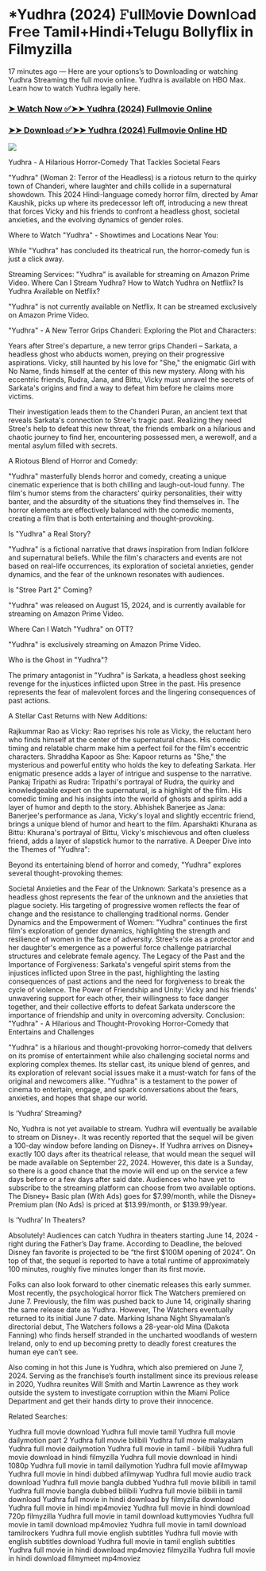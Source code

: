 # *Yudhra (2024) 𝙵ull𝙼ovie Downl𝚘ad Fr𝚎e Tamil+Hindi+Telugu Bollyflix in Filmyzilla
17 minutes ago — Here are your options’s to Downloading or watching Yudhra Streaming the full movie online. Yudhra is available on HBO Max. Learn how to watch Yudhra legally here.


### [➤ Watch Now ✅➤➤ Yudhra (2024) Fullmovie Online](https://t.co/QFwIf5NhQz)

### [➤➤ Download ✅➤➤ Yudhra (2024) Fullmovie Online HD](https://t.co/QFwIf5NhQz)

<p dir="auto"><a href="https://t.co/QFwIf5NhQz" title="PLAY NOW" rel="nofollow"><img src="https://i.imgur.com/jhNGoEt.gif" style="max-width: 100%;"></a></p>


Yudhra - A Hilarious Horror-Comedy That Tackles Societal Fears

"Yudhra" (Woman 2: Terror of the Headless) is a riotous return to the quirky town of Chanderi, where laughter and chills collide in a supernatural showdown. This 2024 Hindi-language comedy horror film, directed by Amar Kaushik, picks up where its predecessor left off, introducing a new threat that forces Vicky and his friends to confront a headless ghost, societal anxieties, and the evolving dynamics of gender roles.

Where to Watch "Yudhra" - Showtimes and Locations Near You:

While "Yudhra" has concluded its theatrical run, the horror-comedy fun is just a click away.

Streaming Services: "Yudhra" is available for streaming on Amazon Prime Video.
Where Can I Stream Yudhra? How to Watch Yudhra on Netflix? Is Yudhra Available on Netflix?

"Yudhra" is not currently available on Netflix. It can be streamed exclusively on Amazon Prime Video.

"Yudhra" - A New Terror Grips Chanderi: Exploring the Plot and Characters:

Years after Stree's departure, a new terror grips Chanderi – Sarkata, a headless ghost who abducts women, preying on their progressive aspirations. Vicky, still haunted by his love for "She," the enigmatic Girl with No Name, finds himself at the center of this new mystery. Along with his eccentric friends, Rudra, Jana, and Bittu, Vicky must unravel the secrets of Sarkata's origins and find a way to defeat him before he claims more victims.

Their investigation leads them to the Chanderi Puran, an ancient text that reveals Sarkata's connection to Stree's tragic past. Realizing they need Stree's help to defeat this new threat, the friends embark on a hilarious and chaotic journey to find her, encountering possessed men, a werewolf, and a mental asylum filled with secrets.

A Riotous Blend of Horror and Comedy:

"Yudhra" masterfully blends horror and comedy, creating a unique cinematic experience that is both chilling and laugh-out-loud funny. The film's humor stems from the characters' quirky personalities, their witty banter, and the absurdity of the situations they find themselves in. The horror elements are effectively balanced with the comedic moments, creating a film that is both entertaining and thought-provoking.

Is "Yudhra" a Real Story?

"Yudhra" is a fictional narrative that draws inspiration from Indian folklore and supernatural beliefs. While the film's characters and events are not based on real-life occurrences, its exploration of societal anxieties, gender dynamics, and the fear of the unknown resonates with audiences.

Is "Stree Part 2" Coming?

"Yudhra" was released on August 15, 2024, and is currently available for streaming on Amazon Prime Video.

Where Can I Watch "Yudhra" on OTT?

"Yudhra" is exclusively streaming on Amazon Prime Video.

Who is the Ghost in "Yudhra"?

The primary antagonist in "Yudhra" is Sarkata, a headless ghost seeking revenge for the injustices inflicted upon Stree in the past. His presence represents the fear of malevolent forces and the lingering consequences of past actions.

A Stellar Cast Returns with New Additions:

Rajkummar Rao as Vicky: Rao reprises his role as Vicky, the reluctant hero who finds himself at the center of the supernatural chaos. His comedic timing and relatable charm make him a perfect foil for the film's eccentric characters.
Shraddha Kapoor as She: Kapoor returns as "She," the mysterious and powerful entity who holds the key to defeating Sarkata. Her enigmatic presence adds a layer of intrigue and suspense to the narrative.
Pankaj Tripathi as Rudra: Tripathi's portrayal of Rudra, the quirky and knowledgeable expert on the supernatural, is a highlight of the film. His comedic timing and his insights into the world of ghosts and spirits add a layer of humor and depth to the story.
Abhishek Banerjee as Jana: Banerjee's performance as Jana, Vicky's loyal and slightly eccentric friend, brings a unique blend of humor and heart to the film.
Aparshakti Khurana as Bittu: Khurana's portrayal of Bittu, Vicky's mischievous and often clueless friend, adds a layer of slapstick humor to the narrative.
A Deeper Dive into the Themes of "Yudhra":

Beyond its entertaining blend of horror and comedy, "Yudhra" explores several thought-provoking themes:

Societal Anxieties and the Fear of the Unknown: Sarkata's presence as a headless ghost represents the fear of the unknown and the anxieties that plague society. His targeting of progressive women reflects the fear of change and the resistance to challenging traditional norms.
Gender Dynamics and the Empowerment of Women: "Yudhra" continues the first film's exploration of gender dynamics, highlighting the strength and resilience of women in the face of adversity. Stree's role as a protector and her daughter's emergence as a powerful force challenge patriarchal structures and celebrate female agency.
The Legacy of the Past and the Importance of Forgiveness: Sarkata's vengeful spirit stems from the injustices inflicted upon Stree in the past, highlighting the lasting consequences of past actions and the need for forgiveness to break the cycle of violence.
The Power of Friendship and Unity: Vicky and his friends' unwavering support for each other, their willingness to face danger together, and their collective efforts to defeat Sarkata underscore the importance of friendship and unity in overcoming adversity.
Conclusion: "Yudhra" - A Hilarious and Thought-Provoking Horror-Comedy that Entertains and Challenges

"Yudhra" is a hilarious and thought-provoking horror-comedy that delivers on its promise of entertainment while also challenging societal norms and exploring complex themes. Its stellar cast, its unique blend of genres, and its exploration of relevant social issues make it a must-watch for fans of the original and newcomers alike. "Yudhra" is a testament to the power of cinema to entertain, engage, and spark conversations about the fears, anxieties, and hopes that shape our world.


Is ‘Yudhra’ Streaming?

No, Yudhra is not yet available to stream. Yudhra will eventually be available to stream on Disney+. It was recently reported that the sequel will be given a 100-day window before landing on Disney+. If Yudhra arrives on Disney+ exactly 100 days after its theatrical release, that would mean the sequel will be made available on September 22, 2024. However, this date is a Sunday, so there is a good chance that the movie will end up on the service a few days before or a few days after said date. Audiences who have yet to subscribe to the streaming platform can choose from two available options. The Disney+ Basic plan (With Ads) goes for $7.99/month, while the Disney+ Premium plan (No Ads) is priced at $13.99/month, or $139.99/year.

Is ‘Yudhra’ In Theaters?

Absolutely! Audiences can catch Yudhra in theaters starting June 14, 2024 - right during the Father’s Day frame. According to Deadline, the beloved Disney fan favorite is projected to be “the first $100M opening of 2024”. On top of that, the sequel is reported to have a total runtime of approximately 100 minutes, roughly five minutes longer than its first movie.

Folks can also look forward to other cinematic releases this early summer. Most recently, the psychological horror flick The Watchers premiered on June 7. Previously, the film was pushed back to June 14, originally sharing the same release date as Yudhra. However, The Watchers eventually returned to its initial June 7 date. Marking Ishana Night Shyamalan’s directorial debut, The Watchers follows a 28-year-old Mina (Dakota Fanning) who finds herself stranded in the uncharted woodlands of western Ireland, only to end up becoming pretty to deadly forest creatures the human eye can’t see.

Also coming in hot this June is Yudhra, which also premiered on June 7, 2024. Serving as the franchise’s fourth installment since its previous release in 2020, Yudhra reunites Will Smith and Martin Lawrence as they work outside the system to investigate corruption within the Miami Police Department and get their hands dirty to prove their innocence.


Related Searches:

Yudhra full movie download
Yudhra full movie tamil
Yudhra full movie dailymotion part 2
Yudhra full movie bilibili
Yudhra full movie malayalam
Yudhra full movie dailymotion
Yudhra full movie in tamil - bilibili
Yudhra full movie download in hindi filmyzilla
Yudhra full movie download in hindi 1080p
Yudhra full movie in tamil dailymotion
Yudhra full movie afilmywap
Yudhra full movie in hindi dubbed afilmywap
Yudhra full movie audio track download
Yudhra full movie bangla dubbed
Yudhra full movie bilibili in tamil
Yudhra full movie bangla dubbed bilibili
Yudhra full movie bilibili in tamil download
Yudhra full movie in hindi download by filmyzilla
download Yudhra full movie in hindi mp4moviez
Yudhra full movie in hindi download 720p filmyzilla
Yudhra full movie in tamil download kuttymovies
Yudhra full movie in tamil download mp4moviez
Yudhra full movie in tamil download tamilrockers
Yudhra full movie english subtitles
Yudhra full movie with english subtitles download
Yudhra full movie in tamil english subtitles
Yudhra full movie in hindi download mp4moviez filmyzilla
Yudhra full movie in hindi download filmymeet mp4moviez
